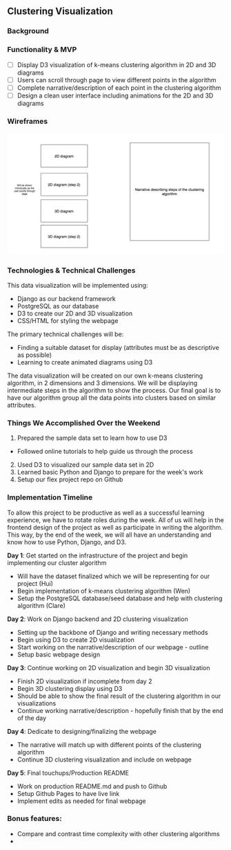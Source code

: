 ## Clustering Visualization

### Background

### Functionality & MVP
- [ ] Display D3 visualization of k-means clustering algorithm in 2D and 3D diagrams
- [ ] Users can scroll through page to view different points in the algorithm
- [ ] Complete narrative/description of each point in the clustering algorithm
- [ ] Design a clean user interface including animations for the 2D and 3D diagrams

### Wireframes

![wireframes](wireframes/cluster.png)

### Technologies & Technical Challenges

This data visualization will be implemented using:
- Django as our backend framework
- PostgreSQL as our database
- D3 to create our 2D and 3D visualization
- CSS/HTML for styling the webpage

The primary technical challenges will be:
- Finding a suitable dataset for display (attributes must be as descriptive as possible)
- Learning to create animated diagrams using D3

The data visualization will be created on our own k-means clustering algorithm, in 2 dimensions and 3 dimensions. We will be displaying intermediate steps in the algorithm to show the process. Our final goal is to have our algorithm group all the data points into clusters based on similar attributes.

### Things We Accomplished Over the Weekend
1. Prepared the sample data set to learn how to use D3
- Followed online tutorials to help guide us through the process
2. Used D3 to visualized our sample data set in 2D
3. Learned basic Python and Django to prepare for the week's work
4. Setup our flex project repo on Github

### Implementation Timeline
To allow this project to be productive as well as a successful learning experience, we have to rotate roles during the week. All of us will help in the frontend design of the project as well as participate in writing the algorithm. This way, by the end of the week, we will all have an understanding and know how to use Python, Django, and D3.

**Day 1**: Get started on the infrastructure of the project and begin implementing our cluster algorithm
- Will have the dataset finalized which we will be representing for our project (Hui)
- Begin implementation of k-means clustering algorithm (Wen)
- Setup the PostgreSQL database/seed database and help with clustering algorithm (Clare)

**Day 2**: Work on Django backend and 2D clustering visualization
- Setting up the backbone of Django and writing necessary methods
- Begin using D3 to create 2D visualization
- Start working on the narrative/description of our webpage - outline
- Setup basic webpage design

**Day 3**: Continue working on 2D visualization and begin 3D visualization
- Finish 2D visualization if incomplete from day 2
- Begin 3D clustering display using D3
- Should be able to show the final result of the clustering algorithm in our visualizations
- Continue working narrative/description - hopefully finish that by the end of the day

**Day 4**: Dedicate to designing/finalizing the webpage
- The narrative will match up with different points of the clustering algorithm
- Continue 3D clustering visualization and include on webpage

**Day 5**: Final touchups/Production README
- Work on production README.md and push to Github
- Setup Github Pages to have live link
- Implement edits as needed for final webpage

### Bonus features:
- Compare and contrast time complexity with other clustering algorithms
- 
